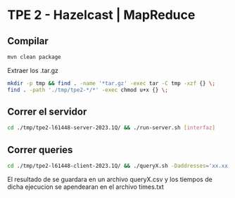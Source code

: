 # TPE 2 - Hazelcast | MapReduce

## Compilar

```bash
mvn clean package
```

Extraer los .tar.gz

```bash
mkdir -p tmp && find . -name '*tar.gz' -exec tar -C tmp -xzf {} \;
find . -path './tmp/tpe2-*/*' -exec chmod u+x {} \;
```

## Correr el servidor

```bash
cd ./tmp/tpe2-l61448-server-2023.1Q/ && ./run-server.sh [interfaz]
```

## Correr queries

```bash
cd ./tmp/tpe2-l61448-client-2023.1Q/ && ./queryX.sh -Daddresses='xx.xx.xx.xx:XXXX;yy.yy.yy.yy:YYYY' -DinPath=XX -DoutPath=YY [params]
```

El resultado de se guardara en un archivo queryX.csv y los tiempos de dicha ejecucion se apendearan en el archivo times.txt
